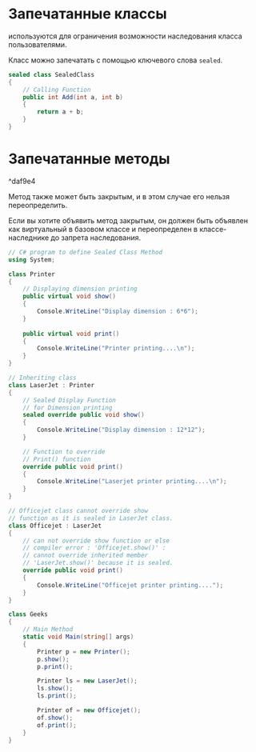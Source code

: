 # **Запечатанные классы** 
используются для ограничения возможности наследования класса пользователями. 

Класс можно запечатать с помощью ключевого слова `sealed`. 

```cs
sealed class SealedClass 
{
	// Calling Function
	public int Add(int a, int b)
	{
		return a + b;
	}
}
```

# **Запечатанные методы**

^daf9e4

Метод также может быть закрытым, и в этом случае его нельзя переопределить. 

Если вы хотите объявить метод закрытым, он должен быть объявлен как виртуальный в базовом классе и переопределен в классе-наследнике до запрета наследования.

```cs
// C# program to define Sealed Class Method
using System;

class Printer 
{
	// Displaying dimension printing
	public virtual void show()
	{
		Console.WriteLine("Display dimension : 6*6");
	}
	
	public virtual void print()
	{
		Console.WriteLine("Printer printing....\n");
	}
}

// Inheriting class
class LaserJet : Printer 
{
	// Sealed Display Function
	// for Dimension printing
	sealed override public void show()
	{
		Console.WriteLine("Display dimension : 12*12");
	}

	// Function to override
	// Print() function
	override public void print()
	{
		Console.WriteLine("Laserjet printer printing....\n");
	}
}

// Officejet class cannot override show
// function as it is sealed in LaserJet class.
class Officejet : LaserJet 
{
	// can not override show function or else
	// compiler error : 'Officejet.show()' : 
	// cannot override inherited member
	// 'LaserJet.show()' because it is sealed.
	override public void print()
	{
		Console.WriteLine("Officejet printer printing....");
	}
}

class Geeks 
{
	// Main Method
	static void Main(string[] args)
	{
		Printer p = new Printer();
		p.show();
		p.print();

		Printer ls = new LaserJet();
		ls.show();
		ls.print();

		Printer of = new Officejet();
		of.show();
		of.print();
	}
}
```